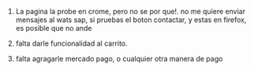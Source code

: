 1) La pagina la probe en crome, pero no se por que!.  no me quiere enviar mensajes al wats sap,
   si pruebas el boton contactar, y estas en firefox, es posible que no ande
   
2) falta darle funcionalidad al carrito.

3) falta agragarle mercado pago, o cualquier otra manera de pago
